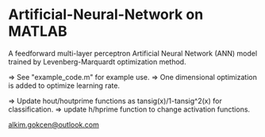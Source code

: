 # Artificial-Neural-Network on MATLAB
A feedforward multi-layer perceptron Artificial Neural Network (ANN) model trained by Levenberg-Marquardt optimization method.

=> See "example_code.m" for example use.
=> One dimensional optimization is added to optimize learning rate.

=> Update hout/houtprime functions as tansig(x)/1-tansig^2(x) for classification.
=> update h/hprime function to change activation functions.

alkim.gokcen@outlook.com
